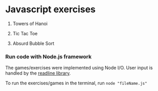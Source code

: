 # Javascript exercises

1. Towers of Hanoi

2. Tic Tac Toe

3. Absurd Bubble Sort

### Run code with Node.js framework

The games/exercises were implemented using Node I/O. 
User input is handled by the [readline library]. 

[readline library]: https://nodejs.org/api/readline.html

To run the exercises/games in the terminal, run `node "fileName.js"`


